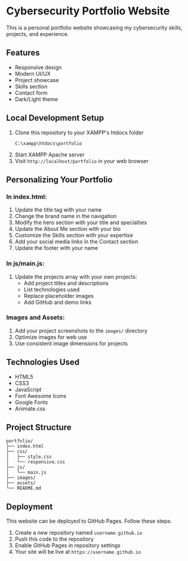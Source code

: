 # Cybersecurity Portfolio Website

This is a personal portfolio website showcasing my cybersecurity skills, projects, and experience.

## Features
- Responsive design
- Modern UI/UX
- Project showcase
- Skills section
- Contact form
- Dark/Light theme

## Local Development Setup
1. Clone this repository to your XAMPP's htdocs folder
   ```
   C:\xampp\htdocs\portfolio
   ```
2. Start XAMPP Apache server
3. Visit `http://localhost/portfolio` in your web browser

## Personalizing Your Portfolio

### In index.html:
1. Update the title tag with your name
2. Change the brand name in the navigation
3. Modify the hero section with your title and specialties
4. Update the About Me section with your bio
5. Customize the Skills section with your expertise
6. Add your social media links in the Contact section
7. Update the footer with your name

### In js/main.js:
1. Update the projects array with your own projects:
   - Add project titles and descriptions
   - List technologies used
   - Replace placeholder images
   - Add GitHub and demo links

### Images and Assets:
1. Add your project screenshots to the `images/` directory
2. Optimize images for web use
3. Use consistent image dimensions for projects

## Technologies Used
- HTML5
- CSS3
- JavaScript
- Font Awesome Icons
- Google Fonts
- Animate.css

## Project Structure
```
portfolio/
├── index.html
├── css/
│   ├── style.css
│   └── responsive.css
├── js/
│   └── main.js
├── images/
├── assets/
└── README.md
```

## Deployment
This website can be deployed to GitHub Pages. Follow these steps:
1. Create a new repository named `username.github.io`
2. Push this code to the repository
3. Enable GitHub Pages in repository settings
4. Your site will be live at `https://username.github.io` 